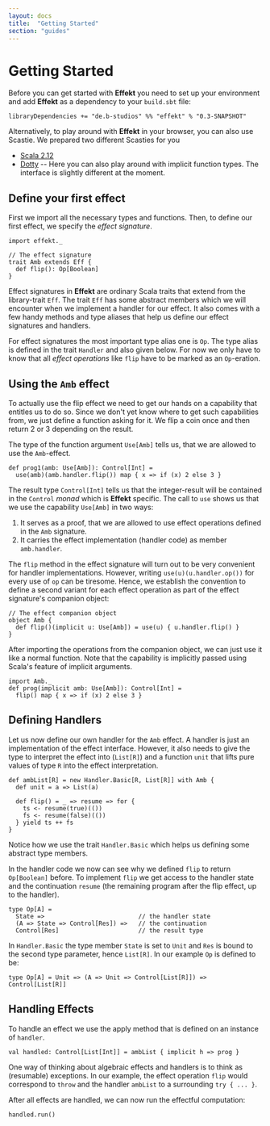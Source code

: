 ```yaml
---
layout: docs
title:  "Getting Started"
section: "guides"
---
```


# Getting Started
Before you can get started with **Effekt** you need to set up your
environment and add **Effekt** as a dependency to your `build.sbt` file:

```
libraryDependencies += "de.b-studios" %% "effekt" % "0.3-SNAPSHOT"
```

Alternatively, to play around with **Effekt** in your browser, you can
also use Scastie. We prepared two different Scasties for you

- [Scala 2.12](https://scastie.scala-lang.org/o2IcM13UTt60YKlcyNtv7g)
- [Dotty](https://scastie.scala-lang.org/Ilonelw2QgGDXh1pg4yXkg) -- Here
  you can also play around with implicit function types. The interface
  is slightly different at the moment.

## Define your first effect
First we import all the necessary types and functions.
Then, to define our first effect, we specify the *effect signature*.

```tut:book:silent
import effekt._

// The effect signature
trait Amb extends Eff {
  def flip(): Op[Boolean]
}
```

Effect signatures in **Effekt** are ordinary Scala traits that extend
from the library-trait `Eff`. The trait `Eff` has some abstract members
which we will encounter when we implement a handler for our effect. It
also comes with a few handy methods and type aliases that help us
define our effect signatures and handlers.

For effect signatures the most important type alias one is `Op`. The
type alias is defined in the trait `Handler` and also given below.
For now we only have to know that all
*effect operations* like `flip` have to be marked as an `Op`-eration.

## Using the `Amb` effect

To actually use the flip effect we need to get our hands on a
capability that entitles us to do so. Since we don't yet know where to
get such capabilities from, we just define a function asking for it.
We flip a coin once and then return 2 or 3 depending on the result.

The type of the function argument `Use[Amb]` tells us, that we are
allowed to use the `Amb`-effect.

```tut:book:silent
def prog1(amb: Use[Amb]): Control[Int] =
  use(amb)(amb.handler.flip()) map { x => if (x) 2 else 3 }
```

The result type `Control[Int]` tells us that the integer-result will be
contained in the `Control` *monad* which is **Effekt** specific. The
call to `use` shows us that we use the capability `Use[Amb]` in two ways:

1. It serves as a proof, that we are allowed to use effect operations
   defined in the `Amb` signature.
2. It carries the effect implementation (handler code) as member `amb.handler`.

The `flip` method in the effect signature will turn out to be
very convenient for handler implementations. However, writing
`use(u)(u.handler.op())` for every use of `op` can be tiresome. Hence,
we establish the convention to define a second variant for each effect
operation as part of the effect signature's companion object:

```tut:book:silent
// The effect companion object
object Amb {
  def flip()(implicit u: Use[Amb]) = use(u) { u.handler.flip() }
}
```

After importing the operations from the companion object, we can
just use it like a normal function. Note that the capability is
implicitly passed using Scala's feature of implicit arguments.

```tut:book:silent
import Amb._
def prog(implicit amb: Use[Amb]): Control[Int] =
  flip() map { x => if (x) 2 else 3 }
```

## Defining Handlers
Let us now define our own handler for the `Amb` effect. A handler is
just an implementation of the effect interface. However, it also
needs to give the type to interpret the effect into (`List[R]`) and
a function `unit` that lifts pure values of type `R` into the effect interpretation.

```tut:book:silent
def ambList[R] = new Handler.Basic[R, List[R]] with Amb {
  def unit = a => List(a)

  def flip() = _ => resume => for {
    ts <- resume(true)(())
    fs <- resume(false)(())
  } yield ts ++ fs
}
```

Notice how we use the trait `Handler.Basic` which helps us defining
some abstract type members.

In the handler code we now can see why we defined `flip` to return
`Op[Boolean]` before. To implement `flip` we get access to the handler
state and the continuation `resume` (the remaining program after the flip effect,
up to the handler).

```
type Op[A] =
  State =>                          // the handler state
  (A => State => Control[Res]) =>   // the continuation
  Control[Res]                      // the result type
```
In `Handler.Basic` the type member `State` is set to `Unit` and `Res`
is bound to the second type parameter, hence `List[R]`. In our example
`Op` is defined to be:

```
type Op[A] = Unit => (A => Unit => Control[List[R]]) => Control[List[R]]
```

## Handling Effects
To handle an effect we use the apply method that is defined on an
instance of `handler`.

```tut:book:silent
val handled: Control[List[Int]] = ambList { implicit h => prog }
```

One way of thinking about algebraic effects and handlers is to think
as (resumable) exceptions. In our example, the effect operation `flip`
would correspond to `throw` and the handler `ambList` to a surrounding
`try { ... }`.

After all effects are handled, we can now run the effectful computation:

```tut
handled.run()
```
